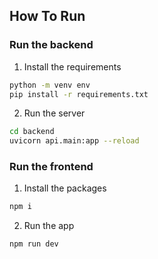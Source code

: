 ## How To Run

### Run the backend

1. Install the requirements
```bash
python -m venv env
pip install -r requirements.txt
```
2. Run the server
```bash
cd backend
uvicorn api.main:app --reload
```

### Run the frontend

1. Install the packages
```bash
npm i
```
2. Run the app
```bash
npm run dev
```
